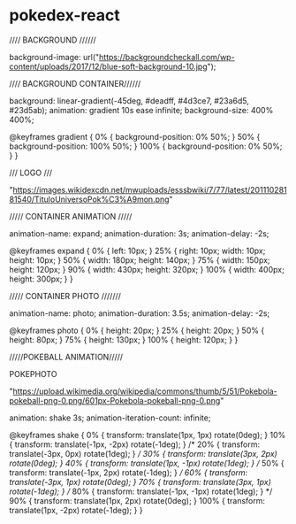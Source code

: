 # pokedex-react




//// BACKGROUND //////

  background-image: url("https://backgroundcheckall.com/wp-content/uploads/2017/12/blue-soft-background-10.jpg");

//// BACKGROUND CONTAINER//////


background: linear-gradient(-45deg, #deadff, #4d3ce7, #23a6d5, #23d5ab);
animation: gradient 10s ease infinite;
background-size: 400% 400%;

@keyframes gradient {
  0% {
    background-position: 0% 50%;
  }
  50% {
    background-position: 100% 50%;
  }
  100% {
    background-position: 0% 50%;
  }
}


/// LOGO ///

"https://images.wikidexcdn.net/mwuploads/esssbwiki/7/77/latest/20111028181540/TituloUniversoPok%C3%A9mon.png"


///// CONTAINER ANIMATION /////

  animation-name: expand;
  animation-duration: 3s;
  animation-delay: -2s;


@keyframes expand {
  0% {
    left: 10px;
  }
  25% {
    right: 10px;
    width: 10px;
    height: 10px;
  }
  50% {
    width: 180px;
    height: 140px;
  }
  75% {
    width: 150px;
    height: 120px;
  }
  90% {
    width: 430px;
    height: 320px;
  }
  100% {
    width: 400px;
    height: 300px;
  }
}


///// CONTAINER PHOTO ///////



  animation-name: photo;
  animation-duration: 3.5s;
  animation-delay: -2s;

@keyframes photo {
  0% {
    height: 20px;
  }
  25% {
    height: 20px;
  }
  50% {
    height: 80px;
  }
  75% {
    height: 130px;
  }
  100% {
    height: 120px;
  }
}


/////POKEBALL ANIMATION/////


POKEPHOTO

"https://upload.wikimedia.org/wikipedia/commons/thumb/5/51/Pokebola-pokeball-png-0.png/601px-Pokebola-pokeball-png-0.png"


animation: shake 3s;
 animation-iteration-count: infinite;


@keyframes shake {
  0% {
    transform: translate(1px, 1px) rotate(0deg);
  }
  10% {
    transform: translate(-1px, -2px) rotate(-1deg);
  }
  /* 20% { transform: translate(-3px, 0px) rotate(1deg); }  */
  30% {
    transform: translate(3px, 2px) rotate(0deg);
  }
  40% {
    transform: translate(1px, -1px) rotate(1deg);
  }
  /* 50% { transform: translate(-1px, 2px) rotate(-1deg); } */
  60% {
    transform: translate(-3px, 1px) rotate(0deg);
  }
  70% {
    transform: translate(3px, 1px) rotate(-1deg);
  }
  /* 80% { transform: translate(-1px, -1px) rotate(1deg); } */
  90% {
    transform: translate(1px, 2px) rotate(0deg);
  }
  100% {
    transform: translate(1px, -2px) rotate(-1deg);
  }
}

